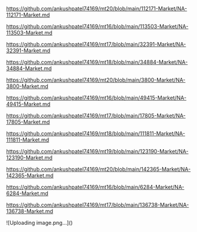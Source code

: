 <p><a href="https://github.com/ankushpatel74169/mt20/blob/main/112171-Market/NA-112171-Market.md">https://github.com/ankushpatel74169/mt20/blob/main/112171-Market/NA-112171-Market.md</a></p><p><a href="https://github.com/ankushpatel74169/mt16/blob/main/113503-Market/NA-113503-Market.md">https://github.com/ankushpatel74169/mt16/blob/main/113503-Market/NA-113503-Market.md</a></p><p><a href="https://github.com/ankushpatel74169/mt17/blob/main/32391-Market/NA-32391-Market.md">https://github.com/ankushpatel74169/mt17/blob/main/32391-Market/NA-32391-Market.md</a></p><p><a href="https://github.com/ankushpatel74169/mt18/blob/main/34884-Market/NA-34884-Market.md">https://github.com/ankushpatel74169/mt18/blob/main/34884-Market/NA-34884-Market.md</a></p><p><a href="https://github.com/ankushpatel74169/mt20/blob/main/3800-Market/NA-3800-Market.md">https://github.com/ankushpatel74169/mt20/blob/main/3800-Market/NA-3800-Market.md</a></p><p><a href="https://github.com/ankushpatel74169/mt16/blob/main/49415-Market/NA-49415-Market.md">https://github.com/ankushpatel74169/mt16/blob/main/49415-Market/NA-49415-Market.md</a></p><p><a href="https://github.com/ankushpatel74169/mt17/blob/main/17805-Market/NA-17805-Market.md">https://github.com/ankushpatel74169/mt17/blob/main/17805-Market/NA-17805-Market.md</a></p><p><a href="https://github.com/ankushpatel74169/mt18/blob/main/111811-Market/NA-111811-Market.md">https://github.com/ankushpatel74169/mt18/blob/main/111811-Market/NA-111811-Market.md</a></p><p><a href="https://github.com/ankushpatel74169/mt19/blob/main/123190-Market/NA-123190-Market.md">https://github.com/ankushpatel74169/mt19/blob/main/123190-Market/NA-123190-Market.md</a></p><p><a href="https://github.com/ankushpatel74169/mt20/blob/main/142365-Market/NA-142365-Market.md">https://github.com/ankushpatel74169/mt20/blob/main/142365-Market/NA-142365-Market.md</a></p><p><a href="https://github.com/ankushpatel74169/mt16/blob/main/6284-Market/NA-6284-Market.md">https://github.com/ankushpatel74169/mt16/blob/main/6284-Market/NA-6284-Market.md</a></p><p><a href="https://github.com/ankushpatel74169/mt17/blob/main/136738-Market/NA-136738-Market.md">https://github.com/ankushpatel74169/mt17/blob/main/136738-Market/NA-136738-Market.md</a></p>
![Uploading image.png…]()
